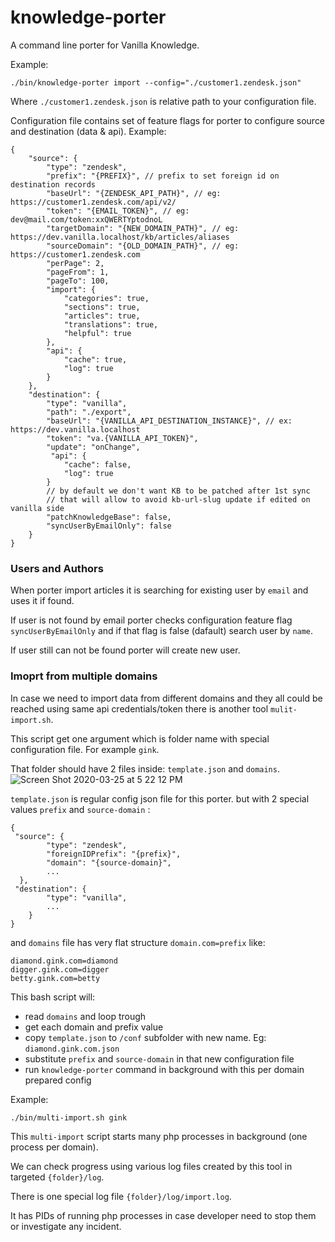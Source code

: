 # knowledge-porter
A command line porter for Vanilla Knowledge.

Example:
```
./bin/knowledge-porter import --config="./customer1.zendesk.json"
```
Where `./customer1.zendesk.json` is relative path to your configuration file.

Configuration file contains set of feature flags for porter to configure source and destination (data & api).
Example:
```
{
    "source": {
        "type": "zendesk",
        "prefix": "{PREFIX}", // prefix to set foreign id on destination records
        "baseUrl": "{ZENDESK_API_PATH}", // eg: https://customer1.zendesk.com/api/v2/
        "token": "{EMAIL_TOKEN}", // eg: dev@mail.com/token:xxQWERTYptodnoL
        "targetDomain": "{NEW_DOMAIN_PATH}", // eg: https://dev.vanilla.localhost/kb/articles/aliases
        "sourceDomain": "{OLD_DOMAIN_PATH}", // eg: https://customer1.zendesk.com
        "perPage": 2,
        "pageFrom": 1,
        "pageTo": 100,
        "import": {
            "categories": true,
            "sections": true,
            "articles": true,
            "translations": true,
            "helpful": true
        },
        "api": {
            "cache": true,
            "log": true
        }
    },
    "destination": {
        "type": "vanilla",
        "path": "./export",
        "baseUrl": "{VANILLA_API_DESTINATION_INSTANCE}", // ex: https://dev.vanilla.localhost
        "token": "va.{VANILLA_API_TOKEN}",
        "update": "onChange",
         "api": {
            "cache": false,
            "log": true
        }
        // by default we don't want KB to be patched after 1st sync 
        // that will allow to avoid kb-url-slug update if edited on vanilla side
        "patchKnowledgeBase": false, 
        "syncUserByEmailOnly": false
    }
}
```

### Users and Authors

When porter import articles it is searching for existing user by `email` and uses it if found.

If user is not found by email porter checks configuration feature flag `syncUserByEmailOnly` and if that flag is false (dafault) search user by `name`.

If user still can not be found porter will create new user.

### Imoprt from multiple domains

In case we need to import data from different domains and they all could be reached using same api credentials/token
there is another tool `mulit-import.sh`.

This script  get one argument which is folder name with special configuration file.
For example `gink`.

That folder should have 2 files inside: `template.json` and `domains`.
![Screen Shot 2020-03-25 at 5 22 12 PM](https://user-images.githubusercontent.com/15682507/77586847-3842d600-6ebd-11ea-8d18-0c27dbb8bfef.png)

`template.json` is regular config json file for this porter. but with 2 special values `prefix` and `source-domain` :
```
{
 "source": {
        "type": "zendesk",
        "foreignIDPrefix": "{prefix}",
        "domain": "{source-domain}",
        ...
  },
 "destination": {
        "type": "vanilla",
        ...
    }
}
```
and `domains` file has very flat structure `domain.com=prefix` like:
```
diamond.gink.com=diamond
digger.gink.com=digger
betty.gink.com=betty
```
This bash script will:
- read `domains` and loop trough
- get each domain and prefix value
- copy `template.json` to `/conf` subfolder with new name. Eg: `diamond.gink.com.json`
- substitute `prefix` and `source-domain` in that new configuration file
- run `knowledge-porter` command in background with this per domain prepared config

Example:
```
./bin/multi-import.sh gink
```

This `multi-import` script starts many php processes in background (one process per domain). 

We can check progress using various log files created by this tool in targeted `{folder}/log`.

There is one special log file `{folder}/log/import.log`.

It has PIDs of running php processes in case developer need to stop them or investigate any incident.
